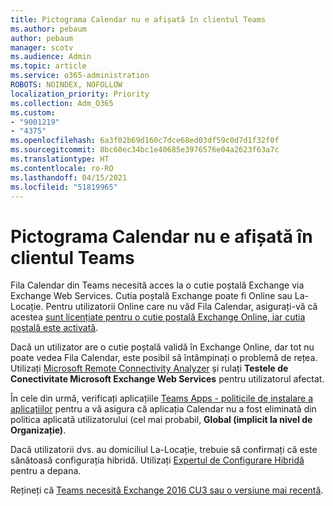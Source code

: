 ```yaml
---
title: Pictograma Calendar nu e afișată în clientul Teams
ms.author: pebaum
author: pebaum
manager: scotv
ms.audience: Admin
ms.topic: article
ms.service: o365-administration
ROBOTS: NOINDEX, NOFOLLOW
localization_priority: Priority
ms.collection: Adm_O365
ms.custom:
- "9001219"
- "4375"
ms.openlocfilehash: 6a3f02b69d160c7dce68ed03df59c0d7d1f32f0f
ms.sourcegitcommit: 8bc60ec34bc1e40685e3976576e04a2623f63a7c
ms.translationtype: HT
ms.contentlocale: ro-RO
ms.lasthandoff: 04/15/2021
ms.locfileid: "51819965"
---
```

# <a name="calendar-icon-not-showing-in-teams-client"></a>Pictograma Calendar nu e afișată în clientul Teams

Fila Calendar din Teams necesită acces la o cutie poștală Exchange via Exchange Web Services. Cutia poștală Exchange poate fi Online sau La-Locație. Pentru utilizatorii Online care nu văd Fila Calendar, asigurați-vă că acestea [sunt licențiate pentru o cutie poștală Exchange Online, iar cutia poștală este activată](https://docs.microsoft.com/exchange/recipients-in-exchange-online/create-user-mailboxes).

Dacă un utilizator are o cutie poștală validă în Exchange Online, dar tot nu poate vedea Fila Calendar, este posibil să întâmpinați o problemă de rețea. Utilizați [Microsoft Remote Connectivity Analyzer](https://testconnectivity.microsoft.com/) și rulați **Testele de Conectivitate Microsoft Exchange Web Services** pentru utilizatorul afectat.

În cele din urmă, verificați aplicațiile [Teams Apps - politicile de instalare a aplicațiilor](https://admin.teams.microsoft.com/policies/app-setup) pentru a vă asigura că aplicația Calendar nu a fost eliminată din politica aplicată utilizatorului (cel mai probabil, **Global (implicit la nivel de Organizație)**.

Dacă utilizatorii dvs. au domiciliul La-Locație, trebuie să confirmați că este sănătoasă configurația hibridă. Utilizați [Expertul de Configurare Hibridă ](https://docs.microsoft.com/exchange/hybrid-deployment/hybrid-agent) pentru a depana.

Rețineți că [Teams necesită Exchange 2016 CU3 sau o versiune mai recentă](https://docs.microsoft.com/microsoftteams/exchange-teams-interact).
